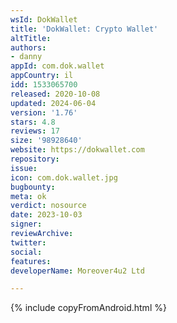 ```yaml
---
wsId: DokWallet
title: 'DokWallet: Crypto Wallet'
altTitle: 
authors:
- danny
appId: com.dok.wallet
appCountry: il
idd: 1533065700
released: 2020-10-08
updated: 2024-06-04
version: '1.76'
stars: 4.8
reviews: 17
size: '98928640'
website: https://dokwallet.com
repository: 
issue: 
icon: com.dok.wallet.jpg
bugbounty: 
meta: ok
verdict: nosource
date: 2023-10-03
signer: 
reviewArchive: 
twitter: 
social: 
features: 
developerName: Moreover4u2 Ltd

---
```


{% include copyFromAndroid.html %}
